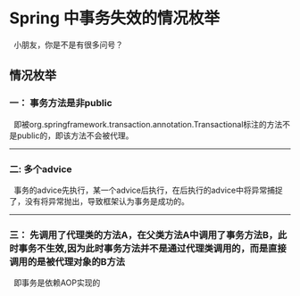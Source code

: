 # Spring 中事务失效的情况枚举
&nbsp;&nbsp;小朋友，你是不是有很多问号？

## 情况枚举
### 一： 事务方法是非public
&nbsp;&nbsp;即被org.springframework.transaction.annotation.Transactional标注的方法不是public的，即该方法不会被代理。

--------
### 二: 多个advice
&nbsp;&nbsp;事务的advice先执行，某一个advice后执行，在后执行的advice中将异常捕捉了，没有将异常抛出，导致框架认为事务是成功的。

---------
### 三： 先调用了代理类的方法A，在父类方法A中调用了事务方法B，此时事务不生效,因为此时事务方法并不是通过代理类调用的，而是直接调用的是被代理对象的B方法
&nbsp;&nbsp;即事务是依赖AOP实现的